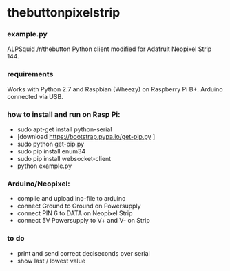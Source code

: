 # thebuttonpixelstrip

### example.py
ALPSquid /r/thebutton Python client modified for Adafruit Neopixel Strip 144.

### requirements
Works with Python 2.7 and Raspbian (Wheezy) on Raspberry Pi B+.
Arduino connected via USB.

### how to install and run on Rasp Pi:

- sudo apt-get install python-serial
- [download https://bootstrap.pypa.io/get-pip.py ]
- sudo python get-pip.py
- sudo pip install enum34
- sudo pip install websocket-client
- python example.py

### Arduino/Neopixel: 

- compile and upload ino-file to arduino
- connect Ground to Ground on Powersupply
- connect PIN 6 to DATA on Neopixel Strip
- connect 5V Powersupply to V+ and V- on Strip


### to do

- print and send correct deciseconds over serial
- show last / lowest value
